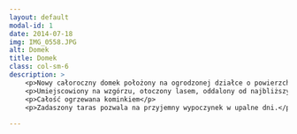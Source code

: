 ```yaml
---
layout: default
modal-id: 1
date: 2014-07-18
img: IMG_0558.JPG
alt: Domek
title: Domek
class: col-sm-6
description: >
    <p>Nowy całoroczny domek położony na ogrodzonej działce o powierzchni około 1000 m<sup>2</sup>.</p> 
    <p>Umiejscowiony na wzgórzu, otoczony lasem, oddalony od najbliższych zabudowań o około 300m.</p>
    <p>Całość ogrzewana kominkiem</p>
    <p>Zadaszony taras pozwala na przyjemny wypoczynek w upalne dni.</p>
    
---
```

